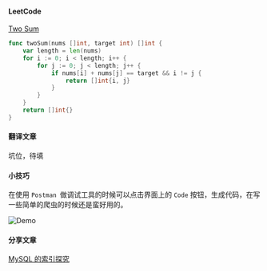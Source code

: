 #### LeetCode

[Two Sum](https://leetcode-cn.com/problems/two-sum/description/)

```go
func twoSum(nums []int, target int) []int {
	var length = len(nums)
	for i := 0; i < length; i++ {
		for j := 0; j < length; j++ {
			if nums[i] + nums[j] == target && i != j {
				return []int{i, j}
			}
		}
	}
	return []int{}
}
```



#### 翻译文章

坑位，待填



#### 小技巧

在使用 `Postman `做调试工具的时候可以点击界面上的 `Code` 按钮，生成代码，在写一些简单的爬虫的时候还是蛮好用的。

![Demo](/Users/tierney/Downloads/postman.png)



#### 分享文章

[MySQL 的索引探究](https://wang-zc.github.io/2018/05/07/MySQL-%E7%B4%A2%E5%BC%95%E6%8E%A2%E7%B4%A2/)

